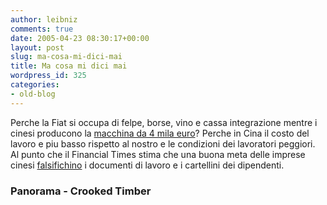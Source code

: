```yaml
---
author: leibniz
comments: true
date: 2005-04-23 08:30:17+00:00
layout: post
slug: ma-cosa-mi-dici-mai
title: Ma cosa mi dici mai
wordpress_id: 325
categories:
- old-blog
---
```


Perche la Fiat si occupa di felpe, borse, vino e cassa integrazione mentre i cinesi producono la [macchina da 4 mila euro](http://www.panorama.it/economia/imprese/articolo/ix1-A020001030296)?
Perche in Cina il costo del lavoro e piu basso rispetto al nostro e le
condizioni dei lavoratori peggiori. Al punto che il Financial Times
stima che una buona meta delle imprese cinesi [falsifichino](http://crookedtimber.org/2005/04/22/labour-rights-in-china/) i documenti di lavoro e i cartellini dei dipendenti.  



### Panorama - Crooked Timber
